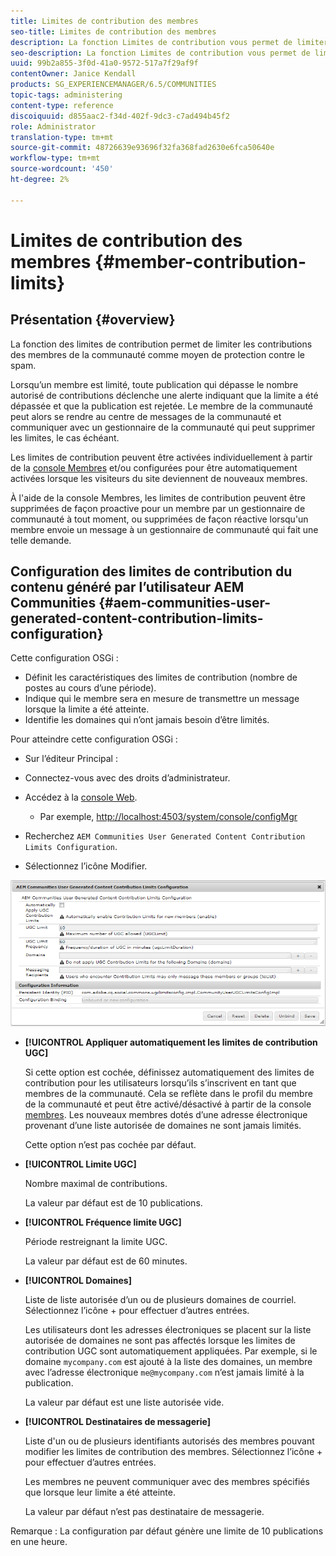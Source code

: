```yaml
---
title: Limites de contribution des membres
seo-title: Limites de contribution des membres
description: La fonction Limites de contribution vous permet de limiter les contributions à protéger contre le spam.
seo-description: La fonction Limites de contribution vous permet de limiter les contributions à protéger contre le spam.
uuid: 99b2a855-3f0d-41a0-9572-517a7f29af9f
contentOwner: Janice Kendall
products: SG_EXPERIENCEMANAGER/6.5/COMMUNITIES
topic-tags: administering
content-type: reference
discoiquuid: d855aac2-f34d-402f-9dc3-c7ad494b45f2
role: Administrator
translation-type: tm+mt
source-git-commit: 48726639e93696f32fa368fad2630e6fca50640e
workflow-type: tm+mt
source-wordcount: '450'
ht-degree: 2%

---
```



# Limites de contribution des membres {#member-contribution-limits}

## Présentation {#overview}

La fonction des limites de contribution permet de limiter les contributions des membres de la communauté comme moyen de protection contre le spam.

Lorsqu’un membre est limité, toute publication qui dépasse le nombre autorisé de contributions déclenche une alerte indiquant que la limite a été dépassée et que la publication est rejetée. Le membre de la communauté peut alors se rendre au centre de messages de la communauté et communiquer avec un gestionnaire de la communauté qui peut supprimer les limites, le cas échéant.

Les limites de contribution peuvent être activées individuellement à partir de la [console Membres](members.md) et/ou configurées pour être automatiquement activées lorsque les visiteurs du site deviennent de nouveaux membres.

À l&#39;aide de la console Membres, les limites de contribution peuvent être supprimées de façon proactive pour un membre par un gestionnaire de communauté à tout moment, ou supprimées de façon réactive lorsqu&#39;un membre envoie un message à un gestionnaire de communauté qui fait une telle demande.

## Configuration des limites de contribution du contenu généré par l’utilisateur AEM Communities {#aem-communities-user-generated-content-contribution-limits-configuration}

Cette configuration OSGi :

* Définit les caractéristiques des limites de contribution (nombre de postes au cours d’une période).
* Indique qui le membre sera en mesure de transmettre un message lorsque la limite a été atteinte.
* Identifie les domaines qui n’ont jamais besoin d’être limités.

Pour atteindre cette configuration OSGi :

* Sur l’éditeur Principal :
* Connectez-vous avec des droits d’administrateur.
* Accédez à la [console Web](../../help/sites-deploying/configuring-osgi.md).

   * Par exemple, [http://localhost:4503/system/console/configMgr](http://localhost:4503/system/console/configMgr)

* Recherchez `AEM Communities User Generated Content Contribution Limits Configuration`.
* Sélectionnez l’icône Modifier.

![configurer-limites](assets/configure-limits.png)

* **[!UICONTROL Appliquer automatiquement les limites de contribution UGC]**

   Si cette option est cochée, définissez automatiquement des limites de contribution pour les utilisateurs lorsqu’ils s’inscrivent en tant que membres de la communauté. Cela se reflète dans le profil du membre de la communauté et peut être activé/désactivé à partir de la console [membres](members.md). Les nouveaux membres dotés d’une adresse électronique provenant d’une liste autorisée de domaines ne sont jamais limités.

   Cette option n’est pas cochée par défaut.

* **[!UICONTROL Limite UGC]**

   Nombre maximal de contributions.

   La valeur par défaut est de 10 publications.

* **[!UICONTROL Fréquence limite UGC]**

   Période restreignant la limite UGC.

   La valeur par défaut est de 60 minutes.

* **[!UICONTROL Domaines]**

   Liste de liste autorisée d’un ou de plusieurs domaines de courriel. Sélectionnez l’icône + pour effectuer d’autres entrées.

   Les utilisateurs dont les adresses électroniques se placent sur la liste autorisée de domaines ne sont pas affectés lorsque les limites de contribution UGC sont automatiquement appliquées. Par exemple, si le domaine `mycompany.com` est ajouté à la liste des domaines, un membre avec l’adresse électronique `me@mycompany.com` n’est jamais limité à la publication.

   La valeur par défaut est une liste autorisée vide.

* **[!UICONTROL Destinataires de messagerie]**

   Liste d&#39;un ou de plusieurs identifiants autorisés des membres pouvant modifier les limites de contribution des membres. Sélectionnez l’icône + pour effectuer d’autres entrées.

   Les membres ne peuvent communiquer avec des membres spécifiés que lorsque leur limite a été atteinte.

   La valeur par défaut n’est pas destinataire de messagerie.

Remarque : La configuration par défaut génère une limite de 10 publications en une heure.
